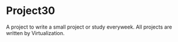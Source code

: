 # Project30
A project to write a small project or study everyweek. All projects are written by Virtualization.

